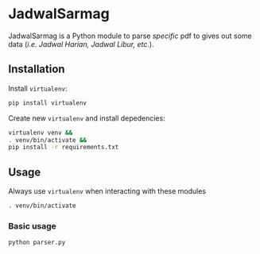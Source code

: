 # JadwalSarmag

JadwalSarmag is a Python module to parse _specific_ pdf to gives out some data (_i.e. Jadwal Harian, Jadwal Libur, etc._).

## Installation

Install `virtualenv`:

```bash
pip install virtualenv
```

Create new `virtualenv` and install depedencies:

```bash
virtualenv venv &&
. venv/bin/activate && 
pip install -r requirements.txt
```

## Usage

Always use `virtualenv` when interacting with these modules

```bash
. venv/bin/activate
```

### Basic usage

```bash
python parser.py
```